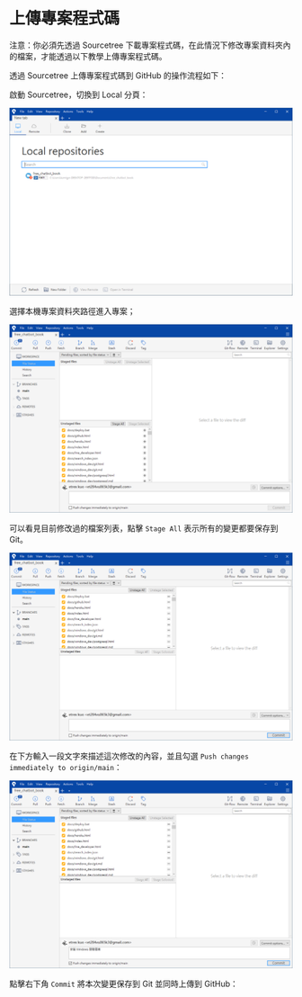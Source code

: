 # 上傳專案程式碼

注意：你必須先透過 Sourcetree 下載專案程式碼，在此情況下修改專案資料夾內的檔案，才能透過以下教學上傳專案程式碼。

透過 Sourcetree 上傳專案程式碼到 GitHub 的操作流程如下：

啟動 Sourcetree，切換到 Local 分頁：

![圖 11](../images/windows_dev/upload_code/10b86aeee0512c30fa7e50f3d1be6f37797ee15331ba5e99f75a56256258bd97.png)  

選擇本機專案資料夾路徑進入專案；

![圖 10](../images/windows_dev/upload_code/609c597fde0f86f8b43f5930d26efb12658ca4ef7b38d779caa5bee7df8ae2d8.png)  

可以看見目前修改過的檔案列表，點擊 `Stage All` 表示所有的變更都要保存到 Git。

![圖 12](../images/windows_dev/upload_code/0fd2955714e7260e0ddf4ca0de9b920e01ce24d449c03c2334499ee154412d70.png)  

在下方輸入一段文字來描述這次修改的內容，並且勾選 `Push changes immediately to origin/main`：

![圖 13](../images/windows_dev/upload_code/e580db69e7b334e0f700f3bff07434a63cf561efe9c9faf52bf317a7ccadfd14.png)  

點擊右下角 `Commit` 將本次變更保存到 Git 並同時上傳到 GitHub：